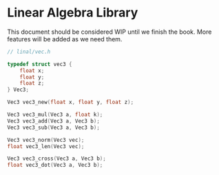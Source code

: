 # Linear Algebra Library

This document should be considered WIP until we finish the book. More features will be added as we need them.

```c
// linal/vec.h

typedef struct vec3 {
    float x;
    float y;
    float z;
} Vec3;

Vec3 vec3_new(float x, float y, float z);

Vec3 vec3_mul(Vec3 a, float k);
Vec3 vec3_add(Vec3 a, Vec3 b);
Vec3 vec3_sub(Vec3 a, Vec3 b);

Vec3 vec3_norm(Vec3 vec);
float vec3_len(Vec3 vec);

Vec3 vec3_cross(Vec3 a, Vec3 b);
float vec3_dot(Vec3 a, Vec3 b);
```
